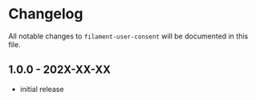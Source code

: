 # Changelog

All notable changes to `filament-user-consent` will be documented in this file.

## 1.0.0 - 202X-XX-XX

- initial release
